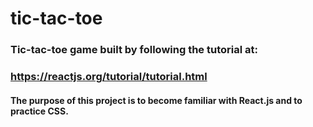 # tic-tac-toe

### Tic-tac-toe game built by following the tutorial at:
### https://reactjs.org/tutorial/tutorial.html

#### The purpose of this project is to become familiar with React.js and to practice CSS.
